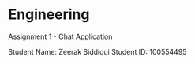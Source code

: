 # Engineering

Assignment 1 - Chat Application 

Student Name: Zeerak Siddiqui
Student ID: 100554495
